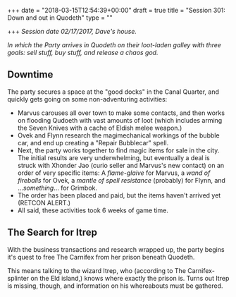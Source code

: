 +++
date = "2018-03-15T12:54:39+00:00"
draft = true
title = "Session 301: Down and out in Quodeth"
type = ""

+++
_Session date 02/17/2017, Dave's house._

_In which the Party arrives in Quodeth on their  loot-laden galley with three goals: sell stuff, buy stuff, and release a chaos god._

<!--more-->

## Downtime

The party secures a space at the "good docks" in the Canal Quarter, and quickly gets going on some non-adventuring activities:

* Marvus carouses all over town to make some contacts, and then works on flooding Qudoeth with vast amounts of loot (which includes arming the Seven Knives with a cache of Eldish melee weapon.)
* Ovek and Flynn research the magimechanical workings of the bubble car, and end up creating a "Repair Bubblecar" spell.
* Next, the party works together to find magic items for sale in the city. The initial results are very underwhelming, but eventually a deal is struck with Xhonder Jao (curio seller and Marvus's new contact) on an order of very specific items: A _flame-glaive_ for Marvus, a _wand of fireballs_ for Ovek, a _mantle of spell resistance_ (probably) for Flynn, and ..._something_... for Grimbok.
* The order has been placed and paid, but the items haven't arrived yet (RETCON ALERT.)
* All said, these activities took 6 weeks of game time.

## The Search for Itrep

With the business transactions and research wrapped up, the party begins it's quest to free The Carnifex from her prison beneath Quodeth.

This means talking to the wizard Itrep, who (according to The Carnifex-splinter on the Eld island,) knows where exactly the prison is. Turns out Itrep is missing, though, and information on his whereabouts must be gathered.